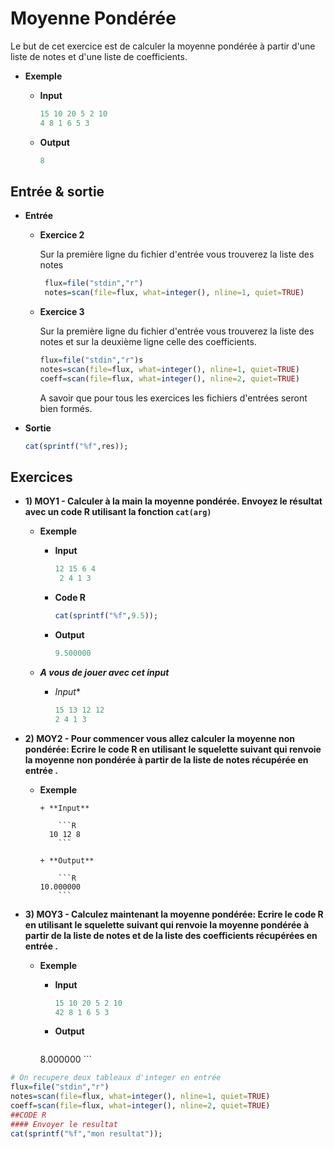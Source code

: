 # Moyenne Pondérée

  Le but de cet exercice est de calculer la moyenne pondérée à partir d'une liste de notes et d'une liste de coefficients.

  
+ **Exemple**

	+ **Input**
		
		```R
	 	15 10 20 5 2 10
	 	4 8 1 6 5 3 
		```
	
	+ **Output**
	
		```R
 		8
		```

## Entrée & sortie

+ **Entrée**

  + **Exercice 2**
  
     Sur la première ligne du fichier d'entrée vous trouverez la liste des notes   

    ```R
     flux=file("stdin","r")
     notes=scan(file=flux, what=integer(), nline=1, quiet=TRUE)
    ```
    
  + **Exercice 3**
  
     Sur la première ligne du fichier d'entrée vous trouverez la liste des notes 
     et sur la deuxième ligne celle des coefficients.
  
     ```R
     flux=file("stdin","r")s
     notes=scan(file=flux, what=integer(), nline=1, quiet=TRUE)
     coeff=scan(file=flux, what=integer(), nline=2, quiet=TRUE)
    ```
      A savoir que pour tous les exercices les fichiers d'entrées seront bien formés.

+ **Sortie**
	
	```R
  cat(sprintf("%f",res));
  ```
  
## Exercices
  
+ **1) MOY1 - Calculer à la main la moyenne pondérée. Envoyez le résultat avec un code R utilisant la fonction ```cat(arg)```**

	+ **Exemple**
  	
		+ **Input**
			
			
			```R
		  	12 15 6 4
			 2 4 1 3
			```
				
		+ **Code R**
		
			```R
			cat(sprintf("%f",9.5));
			```
		+ **Output**
		
			```R
	   		9.500000
	   		```

	+ ***A vous de jouer avec cet input***
	
		
		+ *Input**
		
			```R
			15 13 12 12
			2 4 1 3
			`````

+ **2) MOY2 -  Pour commencer vous allez calculer la moyenne non pondérée:
	Ecrire le code R en utilisant le squelette suivant qui renvoie la moyenne non pondérée à partir de la liste de notes récupérée en entrée .**

  + **Exemple**
  	
		+ **Input**
			
			```R
		  10 12 8
			```
			
		+ **Output**
		
			```R
   		10.000000
			```


+ **3) MOY3 -  Calculez maintenant la moyenne pondérée: Ecrire le code R en utilisant le squelette suivant qui renvoie la moyenne pondérée à partir de la liste de notes et de la liste des coefficients récupérées en entrée .**
    
	+ **Exemple**
	
		+ **Input**
			```R
			15 10 20 5 2 10
			42 8 1 6 5 3 
			```
		
		+ **Output**
			
			```R
   		8.000000
			```

```R
# On recupere deux tableaux d'integer en entrée
flux=file("stdin","r")
notes=scan(file=flux, what=integer(), nline=1, quiet=TRUE)
coeff=scan(file=flux, what=integer(), nline=2, quiet=TRUE) 
##CODE R
#### Envoyer le resultat
cat(sprintf("%f","mon resultat"));
```


